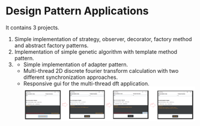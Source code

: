 # Design Pattern Applications

It contains 3 projects.
1. Simple implementation of strategy, observer, decorator, factory method and abstract factory patterns.
2. Implementation of simple genetic algorithm with template method pattern.
3. - Simple implementation of adapter pattern.
   - Multi-thread 2D discrete fourier transform calculation with two different synchronization approaches.
   - Responsive gui for the multi-thread dft application.
   ![Sample Run](https://github.com/osmannkartall/Design-Pattern-Applications/blob/master/runSample.png)

